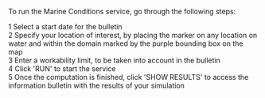 To run the Marine Conditions service, go through the following steps:  

1 Select a start date for the bulletin  
2 Specify your location of interest, by placing the marker on any location on water and within the domain marked by the purple bounding box on the map  
3 Enter a workability limit, to be taken into account in the bulletin  
4 Click 'RUN' to start the service  
5 Once the computation is finished, click 'SHOW RESULTS' to access the information bulletin with the results of your simulation  
